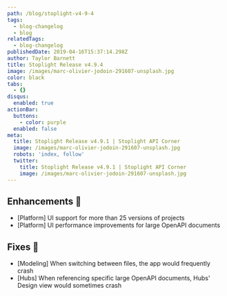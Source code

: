 ```yaml
---
path: /blog/stoplight-v4-9-4
tags:
  - blog-changelog
  - blog
relatedTags:
  - blog-changelog
publishedDate: 2019-04-16T15:37:14.298Z
author: Taylor Barnett
title: Stoplight Release v4.9.4
image: /images/marc-olivier-jodoin-291607-unsplash.jpg
color: black
tabs:
  - {}
disqus:
  enabled: true
actionBar:
  buttons:
    - color: purple
  enabled: false
meta:
  title: Stoplight Release v4.9.1 | Stoplight API Corner
  image: /images/marc-olivier-jodoin-291607-unsplash.jpg
  robots: 'index, follow'
  twitter:
    title: Stoplight Release v4.9.1 | Stoplight API Corner
    image: /images/marc-olivier-jodoin-291607-unsplash.jpg
---
```

## Enhancements 💪
* [Platform] UI support for more than 25 versions of projects
* [Platform] UI performance improvements for large OpenAPI documents

## Fixes 🔧
* [Modeling] When switching between files, the app would frequently crash
* [Hubs] When referencing specific large OpenAPI documents, Hubs' Design view would sometimes crash
